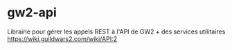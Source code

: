 # gw2-api

Librairie pour gérer les appels REST à l'API de GW2 + des services utilitaires
https://wiki.guildwars2.com/wiki/API:2